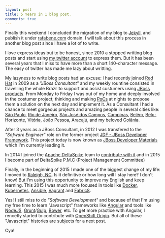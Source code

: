```yaml
---
layout: post
title: 5 Years in 1 blog post.
comments: true
---
```


Finally this weekend I concluded the migration of my blog to [Jekyll](https://jekyllrb.com/), and publish it under [rafabene.com](http://rafabene.com) domain. I will talk about this process in another blog post since I have a lot of to write.

I love express ideas but to be honest, since 2010 a stopped writting blog posts and start using [my twitter account](https://twitter.com/rafabene/) to express them. But it has been several years that I miss to have more than a short 140-character message. The easy of twitter has made me lazy about writting.

My lazyness to write blog posts had an excuse: I had recently joined [Red Hat](http://www.redhat.com) in 2009 as a *"JBoss Consultant"* and my weekly rountine consisted in travelling the whole Brazil to support and assist custumers using [JBoss products](http://www.jboss.org/products/). From Monday to Friday I was out of my home and deeply involved in the costumer project; thinking and making [PoCs](https://en.wikipedia.org/wiki/Proof_of_concept) at nights to propose them a solution on the next day and implement it. As a Consultant I had a chance to meet gorgeous projects and amazing people in several cities like: [São Paulo](https://www.google.com/maps/place/São+Paulo+-+State+of+São+Paulo,+Brazil), [Rio de Janeiro](https://www.google.com/maps/place/Rio+de+Janeiro,+RJ,+Brazil/), [São José dos Campos](https://www.google.com/maps/place/São+José+dos+Campos+-+SP,+Brazil), [Campinas](https://www.google.com/maps/place/Campinas+-+State+of+São+Paulo,+Brazil), [Belém](https://www.google.com/maps/place/Belém+-+PA,+Brazil/), [Belo-Horizonte](https://www.google.com/maps/place/Belo+Horizonte+-+State+of+Minas+Gerais,+Brazil), [Vitória](https://www.google.com/maps/place/Vitoria,+Belo+Horizonte+-+MG,+Brazil), [João Pessoa](https://www.google.com/maps/place/João+Pessoa,+State+of+Paraíba,+Brazil), [Aracajú](https://www.google.com/maps/place/Aracaju+-+SE,+Brazil), and my beloved [Goiânia](https://www.google.com/maps/place/Goiânia+-+State+of+Goiás,+Brazil).

After 3 years as a JBoss Consultant, in 2012 I was transfered to the *"Sofware Engineer"* role on the former project [JDF - JBoss Developer Framework](/2013/03/13/what-is-JDF/). This project today is now known as [JBoss Developer Materials](http://www.jboss.org/developer-materials/#!) which I'm currently leading it. 

In 2014 I joined the [Apache DeltaSpike](http://deltaspike.apache.org/) team to [contribute with it](https://github.com/apache/deltaspike/graphs/contributors) and in 2015 I become part of DeltaSpike P.M.C (Project Management Committee)

Finally, in the beginning of 2015 I made one of the biggest change of my life: I moved to [Raleigh, NC](https://www.google.com/maps/place/Raleigh,+NC). Is it definitive or how long will I stay here? I don't know! But I'm using this opportunity to improve my English and keep learning. This 2015 I was much more focused in tools like [Docker](https://docs.docker.com/), [Kubernetes](http://kubernetes.io/), [Ansible](http://docs.ansible.com/ansible/index.html), [Vagrant](https://docs.vagrantup.com/v2/getting-started/) and [Fabric8](http://fabric8.io/).

Yes! I still miss to do *"Software Development"* and because of that I'm using my free time to learn "Javascript" frameworks like [Angular](https://angularjs.org/) and tools like [NodeJS](https://nodejs.org/en/), [Grunt](http://gruntjs.com/)/[Gulp](http://gulpjs.com/), [Bower](http://bower.io/), etc. To get more practice with Angular, I rencetly started to contribute with [OpenShift Origin](https://github.com/openshift/origin/pull/4704/). But all of these "Javascript" histories are subjects for a next post.

Cya!
